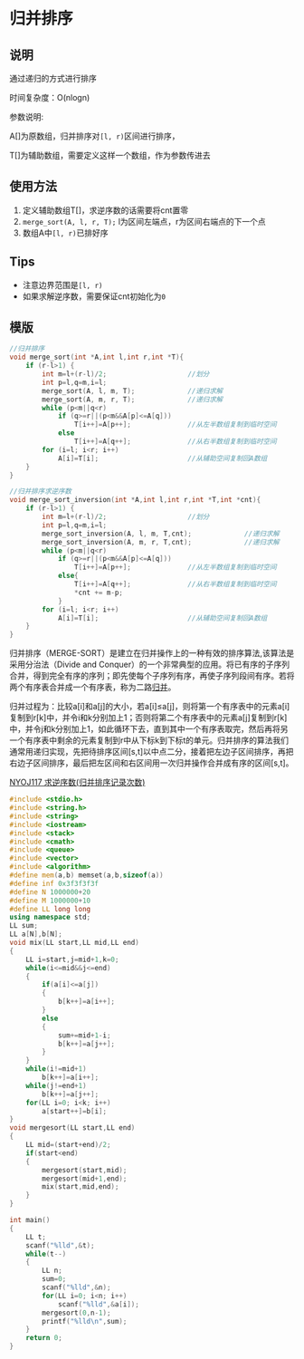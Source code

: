 # 归并排序

## 说明
通过递归的方式进行排序

时间复杂度：O(nlogn)

参数说明:

A[]为原数组，归并排序对`[l, r)`区间进行排序，

T[]为辅助数组，需要定义这样一个数组，作为参数传进去

## 使用方法
1. 定义辅助数组T[]，求逆序数的话需要将cnt置零
2. `merge_sort(A, l, r, T);` l为区间左端点，r为区间右端点的下一个点
3. 数组A中`[l, r)`已排好序

## Tips
* 注意边界范围是`[l, r)`
* 如果求解逆序数，需要保证cnt初始化为`0`

## 模版
```C++
//归并排序
void merge_sort(int *A,int l,int r,int *T){
    if (r-l>1) {
        int m=l+(r-l)/2;                    //划分
        int p=l,q=m,i=l;
        merge_sort(A, l, m, T);             //递归求解
        merge_sort(A, m, r, T);             //递归求解
        while (p<m||q<r)
            if (q>=r||(p<m&&A[p]<=A[q]))
                T[i++]=A[p++];              //从左半数组复制到临时空间
            else
                T[i++]=A[q++];              //从右半数组复制到临时空间
        for (i=l; i<r; i++)
            A[i]=T[i];                      //从辅助空间复制回A数组
    }
}
```

```C++
//归并排序求逆序数
void merge_sort_inversion(int *A,int l,int r,int *T,int *cnt){
    if (r-l>1) {
        int m=l+(r-l)/2;                    //划分
        int p=l,q=m,i=l;
        merge_sort_inversion(A, l, m, T,cnt);             //递归求解
        merge_sort_inversion(A, m, r, T,cnt);             //递归求解
        while (p<m||q<r)
            if (q>=r||(p<m&&A[p]<=A[q]))
                T[i++]=A[p++];              //从左半数组复制到临时空间
            else{
                T[i++]=A[q++];              //从右半数组复制到临时空间
                *cnt += m-p;
            }
        for (i=l; i<r; i++)
            A[i]=T[i];                      //从辅助空间复制回A数组
    }
}
```
归并排序（MERGE-SORT）是建立在归并操作上的一种有效的排序算法,该算法是采用分治法（Divide and Conquer）的一个非常典型的应用。将已有序的子序列合并，得到完全有序的序列；即先使每个子序列有序，再使子序列段间有序。若将两个有序表合并成一个有序表，称为二路[归并](http://baike.baidu.com/item/%E5%BD%92%E5%B9%B6)。

归并过程为：比较a[i]和a[j]的大小，若a[i]≤a[j]，则将第一个有序表中的元素a[i]复制到r[k]中，并令i和k分别加上1；否则将第二个有序表中的元素a[j]复制到r[k]中，并令j和k分别加上1，如此循环下去，直到其中一个有序表取完，然后再将另一个有序表中剩余的元素复制到r中从下标k到下标t的单元。归并排序的算法我们通常用递归实现，先把待排序区间[s,t]以中点二分，接着把左边子区间排序，再把右边子区间排序，最后把左区间和右区间用一次归并操作合并成有序的区间[s,t]。

 [NYOJ117 求逆序数(归并排序记录次数)](http://blog.csdn.net/riba2534/article/details/65445948)

```cpp
#include <stdio.h>
#include <string.h>
#include <string>
#include <iostream>
#include <stack>
#include <cmath>
#include <queue>
#include <vector>
#include <algorithm>
#define mem(a,b) memset(a,b,sizeof(a))
#define inf 0x3f3f3f3f
#define N 1000000+20
#define M 1000000+10
#define LL long long
using namespace std;
LL sum;
LL a[N],b[N];
void mix(LL start,LL mid,LL end)
{
    LL i=start,j=mid+1,k=0;
    while(i<=mid&&j<=end)
    {
        if(a[i]<=a[j])
        {
            b[k++]=a[i++];
        }
        else
        {
            sum+=mid+1-i;
            b[k++]=a[j++];
        }
    }
    while(i!=mid+1)
        b[k++]=a[i++];
    while(j!=end+1)
        b[k++]=a[j++];
    for(LL i=0; i<k; i++)
        a[start++]=b[i];
}
void mergesort(LL start,LL end)
{
    LL mid=(start+end)/2;
    if(start<end)
    {
        mergesort(start,mid);
        mergesort(mid+1,end);
        mix(start,mid,end);
    }
}

int main()
{
    LL t;
    scanf("%lld",&t);
    while(t--)
    {
        LL n;
        sum=0;
        scanf("%lld",&n);
        for(LL i=0; i<n; i++)
            scanf("%lld",&a[i]);
        mergesort(0,n-1);
        printf("%lld\n",sum);
    }
    return 0;
}

```

